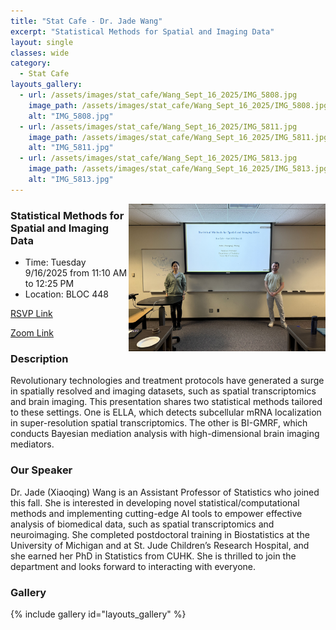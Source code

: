 ```yaml
---
title: "Stat Cafe - Dr. Jade Wang"
excerpt: "Statistical Methods for Spatial and Imaging Data"
layout: single
classes: wide
category: 
  - Stat Cafe
layouts_gallery:
  - url: /assets/images/stat_cafe/Wang_Sept_16_2025/IMG_5808.jpg
    image_path: /assets/images/stat_cafe/Wang_Sept_16_2025/IMG_5808.jpg
    alt: "IMG_5808.jpg"
  - url: /assets/images/stat_cafe/Wang_Sept_16_2025/IMG_5811.jpg
    image_path: /assets/images/stat_cafe/Wang_Sept_16_2025/IMG_5811.jpg
    alt: "IMG_5811.jpg"
  - url: /assets/images/stat_cafe/Wang_Sept_16_2025/IMG_5813.jpg
    image_path: /assets/images/stat_cafe/Wang_Sept_16_2025/IMG_5813.jpg
    alt: "IMG_5813.jpg"
---
```



<img src="https://github.com/jeroda7105/tamusgsa.github.io/blob/master/assets/images/stat_cafe/Wang_Sept_16_2025/IMG_5806.jpg?raw=true" alt="Header" width="315" style="float: right;"/> 



### Statistical Methods for Spatial and Imaging Data

- Time: Tuesday 9/16/2025 from 11:10 AM to 12:25 PM
- Location: BLOC 448


[RSVP Link](<https://urldefense.com/v3/__https://forms.gle/vh78JSBJ3XNJw8uX6__;!!KwNVnqRv!ARmAEL8fvzV-JhQ55_RTlD_k1CYBcZ_R7gsTbl93pCYaXNSaxcHxwh9_wlw_MUH5NWdqfmSVE6y7JGEk1LdM$>)

[Zoom Link](<https://tamu.zoom.us/j/91033644108>)

### Description

Revolutionary technologies and treatment protocols have generated a surge in spatially resolved and imaging datasets, such as spatial transcriptomics and brain imaging. This presentation shares two statistical methods tailored to these settings. One is ELLA, which detects subcellular mRNA localization in super-resolution spatial transcriptomics. The other is BI-GMRF, which conducts Bayesian mediation analysis with high-dimensional brain imaging mediators.


### Our Speaker

Dr. Jade (Xiaoqing) Wang is an Assistant Professor of Statistics who joined this fall. She is interested in developing novel statistical/computational methods and implementing cutting-edge AI tools to empower effective analysis of biomedical data, such as spatial transcriptomics and neuroimaging. She completed postdoctoral training in Biostatistics at the University of Michigan and at St. Jude Children’s Research Hospital, and she earned her PhD in Statistics from CUHK. She is thrilled to join the department and looks forward to interacting with everyone.


<!--
### Presentation
<iframe src="https://drive.google.com/file/d/1tN9MfS-UIcedYkMafjpg1VxsRcSM0t8T/preview" width="640" height="480" allow="autoplay"></iframe>
-->

<!--
### Recording
<iframe width="560" height="315" src="https://www.youtube.com/embed/4k2Cp6_qF8w?si=KPxNBAuZWUIRiC9M" title="YouTube video player" frameborder="0" allow="accelerometer; autoplay; clipboard-write; encrypted-media; gyroscope; picture-in-picture; web-share" referrerpolicy="strict-origin-when-cross-origin" allowfullscreen></iframe>
-->


### Gallery

{% include gallery id="layouts_gallery" %}

